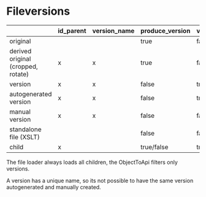 # Fileversions

|                                    |id_parent | version_name | produce_version| version_autogenerated | leave_on_remote |
|------------------------------------|----------|--------------|----------------|-----------------------|-----------------|
| original                           |          |              | true           | false                 | true/false      |
| derived original (cropped, rotate) | x        | x            | true           | false                 | true/false      |
| version                            | x        | x            | false          | true/false            | true/false      |
| autogenerated version              | x        | x            | false          | true                  | true/false      |
| manual version                     | x        | x            | false          | false                 | true/false      |
| standalone file (XSLT)             |          |              | false          | false                 | true/false      |
| child                              | x        |              | true/false     | true/false            | true/false      |

The file loader always loads all children, the ObjectToApi filters only versions.

A version has a unique name, so its not possible to have the same version autogenerated and manually created.


